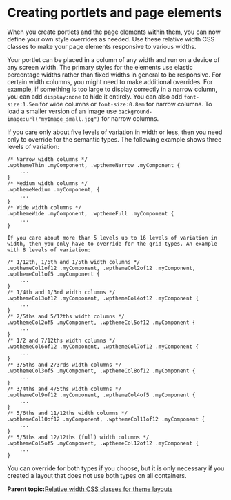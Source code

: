 # Creating portlets and page elements 

When you create portlets and the page elements within them, you can now define your own style overrides as needed. Use these relative width CSS classes to make your page elements responsive to various widths.

Your portlet can be placed in a column of any width and run on a device of any screen width. The primary styles for the elements use elastic percentage widths rather than fixed widths in general to be responsive. For certain width columns, you might need to make additional overrides. For example, if something is too large to display correctly in a narrow column, you can add `display:none` to hide it entirely. You can also add `font-size:1.5em` for wide columns or `font-size:0.8em` for narrow columns. To load a smaller version of an image use `background-image:url("myImage_small.jpg")` for narrow columns.

If you care only about five levels of variation in width or less, then you need only to override for the semantic types. The following example shows three levels of variation:

```
/* Narrow width columns */
.wpthemeThin .myComponent, .wpthemeNarrow .myComponent {
    ...
}
/* Medium width columns */
.wpthemeMedium .myComponent, {
    ...
}
/* Wide width columns */
.wpthemeWide .myComponent, .wpthemeFull .myComponent {
    ...
}

If you care about more than 5 levels up to 16 levels of variation in width, then you only have to override for the grid types. An example with 8 levels of variation:

/* 1/12th, 1/6th and 1/5th width columns */
.wpthemeCol1of12 .myComponent, .wpthemeCol2of12 .myComponent, .wpthemeCol1of5 .myComponent {
    ...
}
/* 1/4th and 1/3rd width columns */
.wpthemeCol3of12 .myComponent, .wpthemeCol4of12 .myComponent {
    ...
}
/* 2/5ths and 5/12ths width columns */
.wpthemeCol2of5 .myComponent, .wpthemeCol5of12 .myComponent {
    ...
}
/* 1/2 and 7/12ths width columns */
.wpthemeCol6of12 .myComponent, .wpthemeCol7of12 .myComponent {
    ...
}
/* 3/5ths and 2/3rds width columns */
.wpthemeCol3of5 .myComponent, .wpthemeCol8of12 .myComponent {
    ...
}
/* 3/4ths and 4/5ths width columns */
.wpthemeCol9of12 .myComponent, .wpthemeCol4of5 .myComponent {
    ...
}
/* 5/6ths and 11/12ths width columns */
.wpthemeCol10of12 .myComponent, .wpthemeCol11of12 .myComponent {
    ...
}
/* 5/5ths and 12/12ths (full) width columns */
.wpthemeCol5of5 .myComponent, .wpthemeCol12of12 .myComponent {
    ...
}
```

You can override for both types if you choose, but it is only necessary if you created a layout that does not use both types on all containers.

**Parent topic:**[Relative width CSS classes for theme layouts ](../rwd/rwd_relwidth_css.md)


